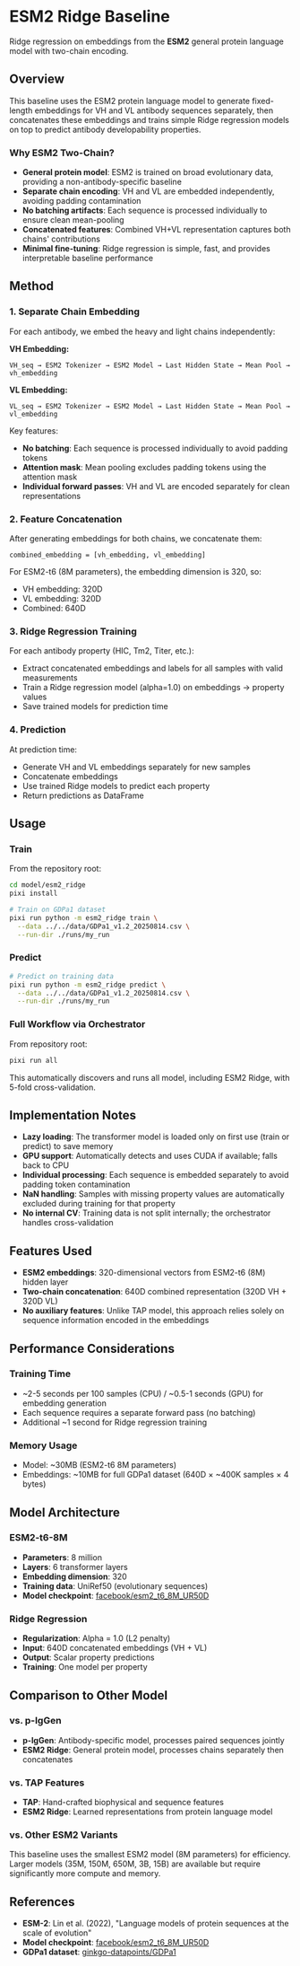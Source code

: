 # ESM2 Ridge Baseline

Ridge regression on embeddings from the **ESM2** general protein language model with two-chain encoding.

## Overview

This baseline uses the ESM2 protein language model to generate fixed-length embeddings for VH and VL antibody sequences separately, then concatenates these embeddings and trains simple Ridge regression models on top to predict antibody developability properties.

### Why ESM2 Two-Chain?

- **General protein model**: ESM2 is trained on broad evolutionary data, providing a non-antibody-specific baseline
- **Separate chain encoding**: VH and VL are embedded independently, avoiding padding contamination
- **No batching artifacts**: Each sequence is processed individually to ensure clean mean-pooling
- **Concatenated features**: Combined VH+VL representation captures both chains' contributions
- **Minimal fine-tuning**: Ridge regression is simple, fast, and provides interpretable baseline performance

## Method

### 1. Separate Chain Embedding

For each antibody, we embed the heavy and light chains independently:

**VH Embedding:**
```
VH_seq → ESM2 Tokenizer → ESM2 Model → Last Hidden State → Mean Pool → vh_embedding
```

**VL Embedding:**
```
VL_seq → ESM2 Tokenizer → ESM2 Model → Last Hidden State → Mean Pool → vl_embedding
```

Key features:
- **No batching**: Each sequence is processed individually to avoid padding tokens
- **Attention mask**: Mean pooling excludes padding tokens using the attention mask
- **Individual forward passes**: VH and VL are encoded separately for clean representations

### 2. Feature Concatenation

After generating embeddings for both chains, we concatenate them:

```
combined_embedding = [vh_embedding, vl_embedding]
```

For ESM2-t6 (8M parameters), the embedding dimension is 320, so:
- VH embedding: 320D
- VL embedding: 320D  
- Combined: 640D

### 3. Ridge Regression Training

For each antibody property (HIC, Tm2, Titer, etc.):

- Extract concatenated embeddings and labels for all samples with valid measurements
- Train a Ridge regression model (alpha=1.0) on embeddings → property values
- Save trained models for prediction time

### 4. Prediction

At prediction time:
- Generate VH and VL embeddings separately for new samples
- Concatenate embeddings
- Use trained Ridge models to predict each property
- Return predictions as DataFrame

## Usage

### Train

From the repository root:

```bash
cd model/esm2_ridge
pixi install

# Train on GDPa1 dataset
pixi run python -m esm2_ridge train \
  --data ../../data/GDPa1_v1.2_20250814.csv \
  --run-dir ./runs/my_run
```

### Predict

```bash
# Predict on training data
pixi run python -m esm2_ridge predict \
  --data ../../data/GDPa1_v1.2_20250814.csv \
  --run-dir ./runs/my_run
```

### Full Workflow via Orchestrator

From repository root:

```bash
pixi run all
```

This automatically discovers and runs all model, including ESM2 Ridge, with 5-fold cross-validation.

## Implementation Notes

- **Lazy loading**: The transformer model is loaded only on first use (train or predict) to save memory
- **GPU support**: Automatically detects and uses CUDA if available; falls back to CPU
- **Individual processing**: Each sequence is embedded separately to avoid padding token contamination
- **NaN handling**: Samples with missing property values are automatically excluded during training for that property
- **No internal CV**: Training data is not split internally; the orchestrator handles cross-validation

## Features Used

- **ESM2 embeddings**: 320-dimensional vectors from ESM2-t6 (8M) hidden layer
- **Two-chain concatenation**: 640D combined representation (320D VH + 320D VL)
- **No auxiliary features**: Unlike TAP model, this approach relies solely on sequence information encoded in the embeddings

## Performance Considerations

### Training Time

- ~2-5 seconds per 100 samples (CPU) / ~0.5-1 seconds (GPU) for embedding generation
- Each sequence requires a separate forward pass (no batching)
- Additional ~1 second for Ridge regression training

### Memory Usage

- Model: ~30MB (ESM2-t6 8M parameters)
- Embeddings: ~10MB for full GDPa1 dataset (640D × ~400K samples × 4 bytes)

## Model Architecture

### ESM2-t6-8M

- **Parameters**: 8 million
- **Layers**: 6 transformer layers
- **Embedding dimension**: 320
- **Training data**: UniRef50 (evolutionary sequences)
- **Model checkpoint**: [facebook/esm2_t6_8M_UR50D](https://huggingface.co/facebook/esm2_t6_8M_UR50D)

### Ridge Regression

- **Regularization**: Alpha = 1.0 (L2 penalty)
- **Input**: 640D concatenated embeddings (VH + VL)
- **Output**: Scalar property predictions
- **Training**: One model per property

## Comparison to Other Model

### vs. p-IgGen

- **p-IgGen**: Antibody-specific model, processes paired sequences jointly
- **ESM2 Ridge**: General protein model, processes chains separately then concatenates

### vs. TAP Features

- **TAP**: Hand-crafted biophysical and sequence features
- **ESM2 Ridge**: Learned representations from protein language model

### vs. Other ESM2 Variants

This baseline uses the smallest ESM2 model (8M parameters) for efficiency. Larger models (35M, 150M, 650M, 3B, 15B) are available but require significantly more compute and memory.

## References

- **ESM-2**: Lin et al. (2022), "Language models of protein sequences at the scale of evolution"
- **Model checkpoint**: [facebook/esm2_t6_8M_UR50D](https://huggingface.co/facebook/esm2_t6_8M_UR50D)
- **GDPa1 dataset**: [ginkgo-datapoints/GDPa1](https://huggingface.co/datasets/ginkgo-datapoints/GDPa1)

